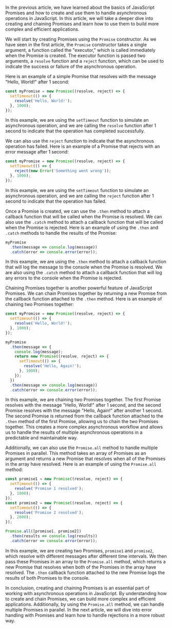 

In the previous article, we have learned about the basics of JavaScript Promises and how to create and use them to handle asynchronous operations in JavaScript. In this article, we will take a deeper dive into creating and chaining Promises and learn how to use them to build more complex and efficient applications.

We will start by creating Promises using the `Promise` constructor. As we have seen in the first article, the `Promise` constructor takes a single argument, a function called the "executor," which is called immediately when the Promise is created. The executor function is passed two arguments, a `resolve` function and a `reject` function, which can be used to indicate the success or failure of the asynchronous operation.

Here is an example of a simple Promise that resolves with the message "Hello, World!" after 1 second:


```js
const myPromise = new Promise((resolve, reject) => {
  setTimeout(() => {
    resolve('Hello, World!');
  }, 1000);
});

```


In this example, we are using the `setTimeout` function to simulate an asynchronous operation, and we are calling the `resolve` function after 1 second to indicate that the operation has completed successfully.

We can also use the `reject` function to indicate that the asynchronous operation has failed. Here is an example of a Promise that rejects with an error message after 1 second:

```js
const myPromise = new Promise((resolve, reject) => {
  setTimeout(() => {
    reject(new Error('Something went wrong'));
  }, 1000);
});

```

In this example, we are using the `setTimeout` function to simulate an asynchronous operation, and we are calling the `reject` function after 1 second to indicate that the operation has failed.

Once a Promise is created, we can use the `.then` method to attach a callback function that will be called when the Promise is resolved. We can also use the `.catch` method to attach a callback function that will be called when the Promise is rejected. Here is an example of using the `.then` and `.catch` methods to handle the results of the Promise:

```js
myPromise
  .then(message => console.log(message))
  .catch(error => console.error(error));

```

In this example, we are using the `.then` method to attach a callback function that will log the message to the console when the Promise is resolved. We are also using the `.catch` method to attach a callback function that will log any errors to the console when the Promise is rejected.

Chaining Promises together is another powerful feature of JavaScript Promises. We can chain Promises together by returning a new Promise from the callback function attached to the `.then` method. Here is an example of chaining two Promises together:

```js
const myPromise = new Promise((resolve, reject) => {
  setTimeout(() => {
    resolve('Hello, World!');
  }, 1000);
});

myPromise
  .then(message => {
    console.log(message);
    return new Promise((resolve, reject) => {
      setTimeout(() => {
        resolve('Hello, Again!');
      }, 1000);
    });
  })
  .then(message => console.log(message))
  .catch(error => console.error(error));

```

In this example, we are chaining two Promises together. The first Promise resolves with the message "Hello, World!" after 1 second, and the second Promise resolves with the message "Hello, Again!" after another 1 second. The second Promise is returned from the callback function attached to the `.then` method of the first Promise, allowing us to chain the two Promises together. This creates a more complex asynchronous workflow and allows us to handle the results of multiple asynchronous operations in a predictable and maintainable way.

Additionally, we can also use the `Promise.all` method to handle multiple Promises in parallel. This method takes an array of Promises as an argument and returns a new Promise that resolves when all of the Promises in the array have resolved. Here is an example of using the `Promise.all` method:

```js
const promise1 = new Promise((resolve, reject) => {
  setTimeout(() => {
    resolve('Promise 1 resolved');
  }, 1000);
});
const promise2 = new Promise((resolve, reject) => {
  setTimeout(() => {
    resolve('Promise 2 resolved');
  }, 2000);
});

Promise.all([promise1, promise2])
  .then(results => console.log(results))
  .catch(error => console.error(error));

```

In this example, we are creating two Promises, `promise1` and `promise2`, which resolve with different messages after different time intervals. We then pass these Promises in an array to the `Promise.all` method, which returns a new Promise that resolves when both of the Promises in the array have resolved. The `.then` callback function attached to the new Promise logs the results of both Promises to the console.

In conclusion, creating and chaining Promises is an essential part of working with asynchronous operations in JavaScript. By understanding how to create and chain Promises, we can build more complex and efficient applications. Additionally, by using the `Promise.all` method, we can handle multiple Promises in parallel. In the next article, we will dive into error handling with Promises and learn how to handle rejections in a more robust way.